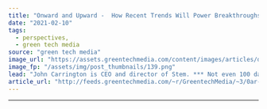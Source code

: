 ```yaml
---
title: "Onward and Upward -  How Recent Trends Will Power Breakthroughs in 2021 and Beyond"
date: "2021-02-10"
tags: 
  - perspectives,
  - green tech media
source: "green tech media"
image_url: "https://assets.greentechmedia.com/content/images/articles/distribution_grid_utility_XL.png"
image_fp: "/assets/img/post_thumbnails/139.png"
lead: "John Carrington is CEO and director of Stem. *** Not even 100 days into his administration, President Biden's sense of urgency in tackling climate issues and driving a clean energy revolution is clear. Here is a look at how key recent trends in energ ..."
article_url: "http://feeds.greentechmedia.com/~r/GreentechMedia/~3/0ar-ORYHS8Q/onward-and-upward-how-recent-trends-will-power-breakthroughs-in-2021-and-beyond"
---
```


---
